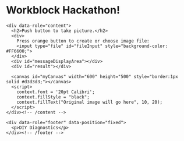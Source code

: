 <!DOCTYPE html>
<html lang="en">

<!-- The following code has been developed by students and/or researchers of the Freshman Research Initiative, DIY Diagnostics Stream at The University of Texas at Austin. This code is shared for demonstration purposes and should not be considered a product -- it is for entertainment purposes only. Any user of this code does so at their own risk. Members of the DIY Stream, FRI, and The University of Texas system are not liable for anything related to this code.

  THIS CODE SHOULD NOT BE USED TO DIAGNOSE ANY KIND OF MEDICAL CONDITION.

  Further Information:
  http://cns.utexas.edu/fri

  Research Educator:
  Timothy E. Riedel
  triedel@utexas.edu

  Authors in chronological order of contribution:
  Author 1: Timothy E. Riedel
  Author 2: Workblock 1
-->

<head>
  <meta charset="utf-8">
  <title>Photo Transform</title>
  <meta name="viewport" content="width=device-width, initial-scale=.7">
  <meta name="apple-mobile-web-app-capable" content="yes">
  <link rel="stylesheet" href="https://code.jquery.com/mobile/1.3.2/jquery.mobile-1.3.2.min.css" />
  <script src="https://code.jquery.com/jquery-1.9.1.min.js"></script>
  <script src="https://code.jquery.com/mobile/1.3.2/jquery.mobile-1.3.2.min.js"></script>

  <script>
    var docMod = document.lastModified; // gets last modified date and time of the index.html file
    console.log("This file last modified  " + docMod); // displays last modified date and time in the JavaScript browser console

    // Fix for iPhone photo squish bug
    function detectVerticalSquash(img) {
      var iw = img.naturalWidth, ih = img.naturalHeight;
      var canvas = document.createElement('canvas');
      canvas.width = 2;
      canvas.height = ih;
      var ctx = canvas.getContext('2d');
      ctx.drawImage(img, 0, 0);
      var data = ctx.getImageData(0, 0, 1, ih).data;
      var sy = 0, ey = ih, py = ih;
      while (py > sy) {
        var alpha = data[(py - 1) * 4 + 3];
        if (alpha === 0) {
          ey = py;
        } else {
          sy = py;
        }
        py = (ey + sy) >> 1;
      }
      var ratio = (py / ih);
      return (ratio === 0) ? 1 : ratio;
    }

    function drawImageIOSFix(ctx, img, sx, sy, sw, sh, dx, dy, dw, dh) {
      var vertSquashRatio = detectVerticalSquash(img);
      ctx.drawImage(img, sx, sy, sw, sh, dx, dy, dw, dh / vertSquashRatio);
    }

    function showResult(message) {
      const resultDiv = document.getElementById('result');
      resultDiv.textContent = message;
      resultDiv.style.fontSize = '24px';
      resultDiv.style.fontWeight = 'bold';
    }

    // window.onload necessary to keep JavaScripts from running before the app loads entirely
    window.onload = function () {

      canvas = document.getElementById('myCanvas');
      context = canvas.getContext("2d");

      var fileInput = document.getElementById('fileInput');
      var messageDisplayArea = document.getElementById('messageDisplayArea');

      fileInput.addEventListener('change', function () {
        var file = fileInput.files[0];
        var imageType = /image.*/;

        if (file.type.match(imageType)) {
          var reader = new FileReader();
          reader.onload = function (e) {
            messageDisplayArea.innerHTML = "You picked an image!";
            var img = new Image();

            img.onload = function () {
              drawImageIOSFix(context, img, 0, 0, img.naturalWidth, img.naturalHeight, 0, 0, canvas.width, canvas.height);

              // ====================== BEGIN TUBE DETECTION ======================
              var imgData = context.getImageData(0, 0, canvas.width, canvas.height);
              var pixels = imgData.data;

              var tubeWidth = 65; // Adjusted for tighter tube bounds
              var tubeSpacing = 10;
              var startX = 50; // Adjusted to better align with image
              var rowY = Math.floor(canvas.height * 0.65); // Better estimate of where colors appear

              function colorDistance(r1, g1, b1, r2, g2, b2) {
                return Math.sqrt((r1 - r2) ** 2 + (g1 - g2) ** 2 + (b1 - b2) ** 2);
              }

              function isPink(r, g, b) {
                return colorDistance(r, g, b, 255, 105, 180) < 100;
              }

              function isYellow(r, g, b) {
                return colorDistance(r, g, b, 255, 255, 0) < 100;
              }

              let pinkCount = 0;
              let yellowCount = 0;

              for (let i = 0; i < 8; i++) {
                let x = startX + i * (tubeWidth + tubeSpacing);
                let pinkPixels = 0;
                let yellowPixels = 0;

                for (let dx = 0; dx < tubeWidth; dx++) {
                  for (let dy = -20; dy < 20; dy++) {
                    let px = x + dx;
                    let py = rowY + dy;
                    let index = (py * canvas.width + px) * 4;
                    let r = pixels[index];
                    let g = pixels[index + 1];
                    let b = pixels[index + 2];

                    if (isPink(r, g, b)) pinkPixels++;
                    else if (isYellow(r, g, b)) yellowPixels++;
                  }
                }

                if (pinkPixels > 100) pinkCount++;
                else if (yellowPixels > 100) yellowCount++;
              }

              messageDisplayArea.innerHTML += `<br>Detected ${pinkCount} pink tube(s) and ${yellowCount} yellow tube(s).`;

              if (pinkCount > 0) showResult('Positive - Color Detected: Pink');
              else if (yellowCount > 0) showResult('Negative - Color Detected: Yellow');
              else showResult('No color detected.');
              // ====================== END TUBE DETECTION ======================
            };
            img.src = reader.result;
          };

          reader.readAsDataURL(file);
        } else {
          messageDisplayArea.innerHTML = "File not supported!";
        }
      });
    };
  </script>
</head>

<body>
  <div data-role="page">
    <div data-role="header">
      <h1>Workblock Hackathon!</h1>
    </div><!-- /header -->

    <div data-role="content">
      <h2>Push button to take picture.</h2>
      <div>
        Press orange button to create or choose image file:
        <input type="file" id="fileInput" style="background-color: #FF6600;">
      </div>
      <div id="messageDisplayArea"></div>
      <div id="result"></div>

      <canvas id="myCanvas" width="600" height="500" style="border:1px solid #d3d3d3;"></canvas>
      <script>
        context.font = '20pt Calibri';
        context.fillStyle = "black";
        context.fillText("Original image will go here", 10, 20);
      </script>
    </div><!-- /content -->

    <div data-role="footer" data-position="fixed">
      <p>DIY Diagnostics</p>
    </div><!-- /footer -->
  </div><!-- /page -->
</body>

</html>
